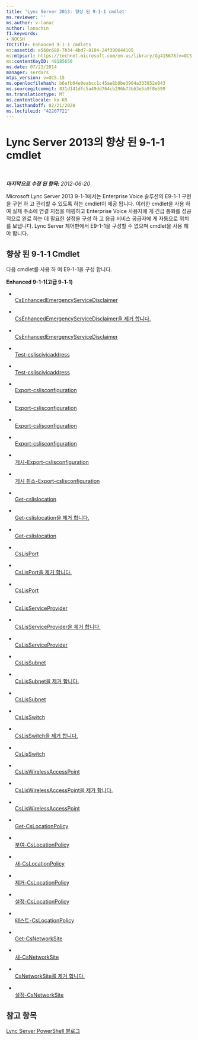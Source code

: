 ```yaml
---
title: 'Lync Server 2013: 향상 된 9-1-1 cmdlet'
ms.reviewer: ''
ms.author: v-lanac
author: lanachin
f1.keywords:
- NOCSH
TOCTitle: Enhanced 9-1-1 cmdlets
ms:assetid: e560c688-7b34-4bd7-8104-24f390644105
ms:mtpsurl: https://technet.microsoft.com/en-us/library/Gg415678(v=OCS.15)
ms:contentKeyID: 48185650
ms.date: 07/23/2014
manager: serdars
mtps_version: v=OCS.15
ms.openlocfilehash: b6afb04e0eabcc1c45ae8b0be3904a333852e843
ms.sourcegitcommit: 831d141dfc5a49dd764cb296b73b63e5a9f8e599
ms.translationtype: MT
ms.contentlocale: ko-KR
ms.lasthandoff: 02/21/2020
ms.locfileid: "42207721"
---
```

<div data-xmlns="http://www.w3.org/1999/xhtml">

<div class="topic" data-xmlns="http://www.w3.org/1999/xhtml" data-msxsl="urn:schemas-microsoft-com:xslt" data-cs="https://msdn.microsoft.com/">

<div data-asp="https://msdn2.microsoft.com/asp">

# <a name="enhanced-9-1-1-cmdlets-in-lync-server-2013"></a>Lync Server 2013의 향상 된 9-1-1 cmdlet

</div>

<div id="mainSection">

<div id="mainBody">

<span> </span>

_**마지막으로 수정 된 항목:** 2012-06-20_

Microsoft Lync Server 2013 9-1-1에서는 Enterprise Voice 솔루션의 E9-1-1 구현을 구현 하 고 관리할 수 있도록 하는 cmdlet이 제공 됩니다. 이러한 cmdlet을 사용 하 여 실제 주소에 연결 지점을 매핑하고 Enterprise Voice 사용자에 게 긴급 통화를 성공적으로 완료 하는 데 필요한 설정을 구성 하 고 응급 서비스 공급자에 게 자동으로 위치를 보냅니다. Lync Server 제어판에서 E9-1-1을 구성할 수 없으며 cmdlet을 사용 해야 합니다.

<div>

## <a name="enhanced-9-1-1-cmdlets"></a>향상 된 9-1-1 Cmdlet

다음 cmdlet를 사용 하 여 E9-1-1을 구성 합니다.

**Enhanced 9-1-1(고급 9-1-1)**

  - <span></span>  
    [CsEnhancedEmergencyServiceDisclaimer](https://technet.microsoft.com/library/Gg412877(v=OCS.15))

  - <span></span>  
    [CsEnhancedEmergencyServiceDisclaimer을 제거 합니다.](https://technet.microsoft.com/library/Gg425810(v=OCS.15))

  - <span></span>  
    [CsEnhancedEmergencyServiceDisclaimer](https://technet.microsoft.com/library/Gg398620(v=OCS.15))

<!-- end list -->

  - <span></span>  
    [Test-csliscivicaddress](https://technet.microsoft.com/library/Gg398459(v=OCS.15))

  - <span></span>  
    [Test-csliscivicaddress](https://technet.microsoft.com/library/Gg425914(v=OCS.15))

<!-- end list -->

  - <span></span>  
    [Export-cslisconfiguration](https://technet.microsoft.com/library/Gg398539(v=OCS.15))

  - <span></span>  
    [Export-cslisconfiguration](https://technet.microsoft.com/library/Gg398380(v=OCS.15))

  - <span></span>  
    [Export-cslisconfiguration](https://technet.microsoft.com/library/Gg398710(v=OCS.15))

  - <span></span>  
    [Export-cslisconfiguration](https://technet.microsoft.com/library/Gg398497(v=OCS.15))

  - <span></span>  
    [게시-Export-cslisconfiguration](https://technet.microsoft.com/library/Gg398364(v=OCS.15))

  - <span></span>  
    [게시 취소-Export-cslisconfiguration](unhttps://technet.microsoft.com/library/Gg398364(v=OCS.15))

<!-- end list -->

  - <span></span>  
    [Get-cslislocation](https://technet.microsoft.com/library/Gg412834(v=OCS.15))

  - <span></span>  
    [Get-cslislocation을 제거 합니다.](https://technet.microsoft.com/library/Gg425722(v=OCS.15))

  - <span></span>  
    [Get-cslislocation](https://technet.microsoft.com/library/Gg398757(v=OCS.15))

<!-- end list -->

  - <span></span>  
    [CsLisPort](https://technet.microsoft.com/library/Gg398820(v=OCS.15))

  - <span></span>  
    [CsLisPort을 제거 합니다.](https://technet.microsoft.com/library/Gg412899(v=OCS.15))

  - <span></span>  
    [CsLisPort](https://technet.microsoft.com/library/Gg398700(v=OCS.15))

<!-- end list -->

  - <span></span>  
    [CsLisServiceProvider](https://technet.microsoft.com/library/Gg398116(v=OCS.15))

  - <span></span>  
    [CsLisServiceProvider을 제거 합니다.](https://technet.microsoft.com/library/Gg398904(v=OCS.15))

  - <span></span>  
    [CsLisServiceProvider](https://technet.microsoft.com/library/Gg425911(v=OCS.15))

<!-- end list -->

  - <span></span>  
    [CsLisSubnet](https://technet.microsoft.com/library/Gg398473(v=OCS.15))

  - <span></span>  
    [CsLisSubnet을 제거 합니다.](https://technet.microsoft.com/library/Gg413053(v=OCS.15))

  - <span></span>  
    [CsLisSubnet](https://technet.microsoft.com/library/Gg399016(v=OCS.15))

<!-- end list -->

  - <span></span>  
    [CsLisSwitch](https://technet.microsoft.com/library/Gg425769(v=OCS.15))

  - <span></span>  
    [CsLisSwitch을 제거 합니다.](https://technet.microsoft.com/library/Gg398352(v=OCS.15))

  - <span></span>  
    [CsLisSwitch](https://technet.microsoft.com/library/Gg412823(v=OCS.15))

<!-- end list -->

  - <span></span>  
    [CsLisWirelessAccessPoint](https://technet.microsoft.com/library/Gg398117(v=OCS.15))

  - <span></span>  
    [CsLisWirelessAccessPoint을 제거 합니다.](https://technet.microsoft.com/library/Gg398461(v=OCS.15))

  - <span></span>  
    [CsLisWirelessAccessPoint](https://technet.microsoft.com/library/Gg412723(v=OCS.15))

<!-- end list -->

  - <span></span>  
    [Get-CsLocationPolicy](https://technet.microsoft.com/library/Gg398911(v=OCS.15))

  - <span></span>  
    [부여-CsLocationPolicy](https://technet.microsoft.com/library/Gg413049(v=OCS.15))

  - <span></span>  
    [새-CsLocationPolicy](https://technet.microsoft.com/library/Gg398231(v=OCS.15))

  - <span></span>  
    [제거-CsLocationPolicy](https://technet.microsoft.com/library/Gg398727(v=OCS.15))

  - <span></span>  
    [설정-CsLocationPolicy](https://technet.microsoft.com/library/Gg412987(v=OCS.15))

  - <span></span>  
    [테스트-CsLocationPolicy](https://technet.microsoft.com/library/Gg425962(v=OCS.15))

<!-- end list -->

  - <span></span>  
    [Get-CsNetworkSite](https://technet.microsoft.com/library/Gg398766(v=OCS.15))

  - <span></span>  
    [새-CsNetworkSite](https://technet.microsoft.com/library/Gg398365(v=OCS.15))

  - <span></span>  
    [CsNetworkSite를 제거 합니다.](https://technet.microsoft.com/library/Gg398135(v=OCS.15))

  - <span></span>  
    [설정-CsNetworkSite](https://technet.microsoft.com/library/Gg398295(v=OCS.15))

</div>

<div>

## <a name="see-also"></a>참고 항목


[Lync Server PowerShell 블로그](https://go.microsoft.com/fwlink/p/?linkid=203150)  
  

</div>

</div>

<span> </span>

</div>

</div>

</div>

